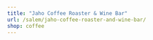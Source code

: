 ```yaml
---
title: "Jaho Coffee Roaster & Wine Bar"
url: /salem/jaho-coffee-roaster-and-wine-bar/
shop: coffee
---
```

